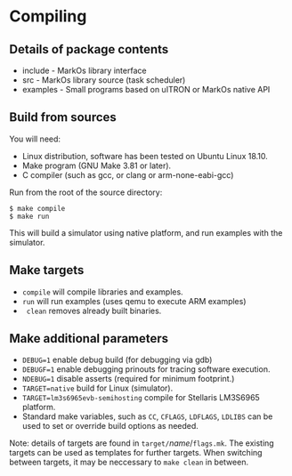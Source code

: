 # Compiling

## Details of package contents

* include - MarkOs library interface
* src - MarkOs library source (task scheduler)
* examples - Small programs based on uITRON or MarkOs native API

## Build from sources

You will need:

* Linux distribution, software has been tested on Ubuntu Linux 18.10.
* Make program (GNU Make 3.81 or later).
* C compiler (such as gcc, or clang or arm-none-eabi-gcc)

Run from the root of the source directory:

```
$ make compile
$ make run
```

This will build a simulator using native platform, and run examples with the simulator.

## Make targets

* `compile` will compile libraries and examples.
* `run` will run examples (uses qemu to execute ARM examples)
* ` clean` removes already built binaries.

## Make additional parameters

* `DEBUG=1` enable debug build (for debugging via gdb)
* `DEBUGF=1` enable debugging prinouts for tracing software execution.
* `NDEBUG=1` disable asserts (required for minimum footprint.) 
* `TARGET=native` build for Linux (simulator).
* `TARGET=lm3s6965evb-semihosting` compile for Stellaris LM3S6965 platform.
* Standard make variables, such as `CC`, `CFLAGS`, `LDFLAGS`, `LDLIBS` can be used to set or override build options as needed.

Note: details of targets are found in `target/`*name*/`flags.mk`. The existing targets can be used as templates for further targets.
When switching between targets, it may be neccessary to `make clean` in between. 